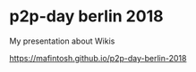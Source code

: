 # p2p-day berlin 2018

My presentation about Wikis

https://mafintosh.github.io/p2p-day-berlin-2018
